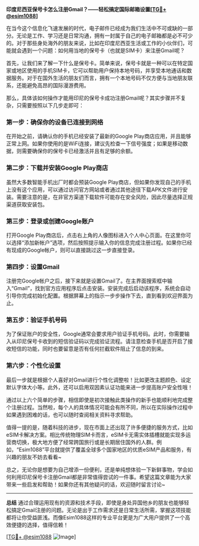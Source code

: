 **印度尼西亚保号卡怎么注册Gmail？——轻松搞定国际邮箱设置[[TG💪+ @esim1088](https://t.me/s/esim1088)]**

在当今这个信息化飞速发展的时代，电子邮件已经成为我们生活中不可或缺的一部分。无论是工作、学习还是日常沟通，拥有一封属于自己的电子邮箱都是必不可少的。对于那些身处海外的朋友来说，比如在印度尼西亚生活或工作的小伙伴们，可能就会遇到一个问题：如何用当地的保号卡（也就是SIM卡）来注册Gmail呢？

首先，让我们来了解一下什么是保号卡。简单来说，保号卡就是一种可以在特定国家或地区使用的手机SIM卡，它可以帮助用户保持本地号码，并享受本地通话和数据服务。对于在国外生活的朋友们而言，拥有一个本地号码不仅方便与当地朋友联系，还能避免高昂的国际漫游费用。

那么，具体该如何操作才能用印尼的保号卡成功注册Gmail呢？其实步骤并不复杂，只需要按照以下几步走即可：

### 第一步：确保你的设备已连接到网络

在开始之前，请确认你的手机已经安装了最新的Google Play商店应用，并且能够正常上网。如果你使用的是WiFi连接，建议先检查一下信号强度；如果是移动数据，则需要确保你的保号卡已经激活并且有足够的余额。

### 第二步：下载并安装Google Play商店

虽然大多数智能手机出厂时都会预装Google Play商店，但如果你发现自己的手机上没有这个应用，可以通过访问官方网站或者通过其他途径下载APK文件进行安装。需要注意的是，在非官方渠道下载软件可能存在安全风险，因此尽量选择正规渠道获取安装包。

### 第三步：登录或创建Google账户

打开Google Play商店后，点击右上角的人像图标进入个人中心页面。在这里你可以选择“添加新帐户”选项，然后按照提示输入你的信息完成注册过程。如果你已经有现成的Google帐户，则可以直接跳过这一步直接登录。

### 第四步：设置Gmail

注册完Google帐户之后，接下来就是设置Gmail了。在主界面搜索框中输入“Gmail”，找到官方应用程序后点击安装。安装完成后启动该程序，系统会自动引导你完成初始化配置。根据屏幕上的指示一步步操作下去，直到看到欢迎界面为止。

### 第五步：验证手机号码

为了保证账户的安全性，Google通常会要求用户验证手机号码。此时，你需要输入从印尼保号卡收到的短信验证码以完成验证流程。请注意检查手机是否开启了接收短信的功能，同时也要留意是否有任何拦截软件阻止了信息的到来。

### 第六步：个性化设置

最后一步就是根据个人喜好对Gmail进行个性化调整啦！比如更改主题颜色、设定默认字体大小等。此外，还可以启用双因素认证功能来进一步提高账户安全性哦！

通过以上六个简单的步骤，相信即使是初次接触此类操作的新手也能顺利地完成整个注册过程。当然啦，每个人的具体情况可能会有所不同，所以在实际操作过程中如果遇到困难的话，也可以随时查阅相关资料寻求帮助。

值得一提的是，随着科技的进步，现在市面上还出现了许多便捷的服务方式，比如eSIM卡解决方案。相比传统物理SIM卡而言，eSIM卡无需实体插槽就能实现多运营商切换，极大地方便了经常跨国旅行或是长期居住国外的人群。例如，“Esim1088”平台就提供了覆盖全球多个国家地区的优质eSIM产品和服务，有兴趣的朋友不妨去看看~

总之，无论你是想要为自己增添一份便利，还是单纯想体验一下新鲜事物，学会如何利用印尼保号卡注册Gmail都是非常值得尝试的一件事。希望这篇文章能为大家带来一些启发和帮助！如果你还有其他疑问的话，欢迎随时留言讨论~

---

**总结**
通过合理运用现有的资源和技术手段，即使是身处异国他乡的朋友也能够轻松搞定Gmail注册的问题。无论是出于工作需求还是日常生活所需，掌握这项技能都将让你受益匪浅。而像Esim1088这样的专业平台更是为广大用户提供了一个高效便捷的选择，值得信赖！

[[TG💪+ @esim1088](https://t.me/s/esim1088) ![Image](https://i.postimg.cc/4NQfJmqS/Snipaste-2025-05-13-00-14-12.png)]
